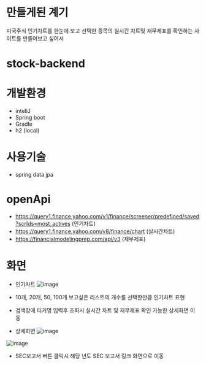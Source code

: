 # 만들게된 계기
미국주식 인기차트를 한눈에 보고 선택한 종목의 실시간 차트및 재무제표를 확인하는 사이트를 만들어보고 싶어서

# stock-backend

# 개발환경
- inteliJ
- Spring boot
- Gradle
- h2 (local)

# 사용기술
- spring data jpa

# openApi
- https://query1.finance.yahoo.com/v1/finance/screener/predefined/saved?scrIds=most_actives (인기차트)
- https://query1.finance.yahoo.com/v8/finance/chart (실시간차트)
- https://financialmodelingprep.com/api/v3 (재무제표)

# 화면
- 인기차트
![image](https://github.com/user-attachments/assets/85427864-f1f2-45d5-a65f-e6ae1e45a223)
- 10개, 20개, 50, 100개 보고싶은 리스트의 개수를 선택한만큼 인기차트 표현
- 검색창에 티커명 입력후 조회시 실시간 차트 및 재무제표 확인 가능한 상세화면 이동

- 상세화면
![image](https://github.com/user-attachments/assets/9d1fc77f-c2cc-4c4d-9cb9-a60a3dadbf9b)

![image](https://github.com/user-attachments/assets/9d25c6cb-afb2-45e0-851d-28a494e50d4a)
- SEC보고서 버튼 클릭시 해당 년도 SEC 보고서 링크 화면으로 이동




